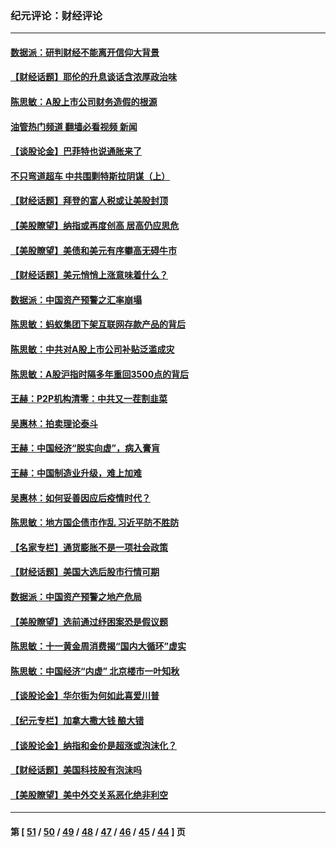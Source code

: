 ### 纪元评论：财经评论
---
#### [数据派：研判财经不能离开信仰大背景](../../pages/nsc1026/n12932684.md?05200330) 
#### [【财经话题】耶伦的升息谈话含浓厚政治味](../../pages/nsc1026/n12927299.md?05200330) 
#### [陈思敏：A股上市公司财务造假的根源](../../pages/nsc1026/n11229323.md?05200330) 
#### [油管热门频道 翻墙必看视频 新闻](ok?05200330)
#### [【谈股论金】巴菲特也说通胀来了](../../pages/nsc1026/n12922463.md?05200330) 
#### [不只弯道超车 中共围剿特斯拉阴谋（上）](../../pages/nsc1026/n12919595.md?05200330) 
#### [【财经话题】拜登的富人税或让美股封顶](../../pages/nsc1026/n12899125.md?05200330) 
#### [【美股瞭望】纳指或再度创高 居高仍应思危](../../pages/nsc1026/n12878350.md?05200330) 
#### [【美股瞭望】美债和美元有序攀高无碍牛市](../../pages/nsc1026/n12844459.md?05200330) 
#### [【财经话题】美元悄悄上涨意味着什么？](../../pages/nsc1026/n12798222.md?05200330) 
#### [数据派：中国资产预警之汇率崩塌](../../pages/nsc1026/n12774242.md?05200330) 
#### [陈思敏：蚂蚁集团下架互联网存款产品的背后](../../pages/nsc1026/n12719862.md?05200330) 
#### [陈思敏：中共对A股上市公司补贴泛滥成灾](../../pages/nsc1026/n12713263.md?05200330) 
#### [陈思敏：A股沪指时隔多年重回3500点的背后](../../pages/nsc1026/n12675538.md?05200330) 
#### [王赫：P2P机构清零：中共又一茬割韭菜](../../pages/nsc1026/n12614544.md?05200330) 
#### [吴惠林：拍卖理论泰斗](../../pages/nsc1026/n12591360.md?05200330) 
#### [王赫：中国经济“脱实向虚”，病入膏肓](../../pages/nsc1026/n12564946.md?05200330) 
#### [王赫：中国制造业升级，难上加难](../../pages/nsc1026/n12559461.md?05200330) 
#### [吴惠林：如何妥善因应后疫情时代？](../../pages/nsc1026/n12553885.md?05200330) 
#### [陈思敏：地方国企债市作乱 习近平防不胜防](../../pages/nsc1026/n12553384.md?05200330) 
#### [【名家专栏】通货膨胀不是一项社会政策](../../pages/nsc1026/n12528711.md?05200330) 
#### [【财经话题】美国大选后股市行情可期](../../pages/nsc1026/n12514949.md?05200330) 
#### [数据派：中国资产预警之地产危局](../../pages/nsc1026/n12490884.md?05200330) 
#### [【美股瞭望】选前通过纾困案恐是假议题](../../pages/nsc1026/n12487724.md?05200330) 
#### [陈思敏：十一黄金周消费揭“国内大循环”虚实](../../pages/nsc1026/n12468798.md?05200330) 
#### [陈思敏：中国经济“内虚” 北京楼市一叶知秋](../../pages/nsc1026/n12464918.md?05200330) 
#### [【谈股论金】华尔街为何如此喜爱川普](../../pages/nsc1026/n12460691.md?05200330) 
#### [【纪元专栏】加拿大撒大钱 酿大错](../../pages/nsc1026/n12406564.md?05200330) 
#### [【谈股论金】纳指和金价是超涨或泡沫化？](../../pages/nsc1026/n12315192.md?05200330) 
#### [【财经话题】美国科技股有泡沫吗](../../pages/nsc1026/n12298638.md?05200330) 
#### [【美股瞭望】美中外交关系恶化绝非利空](../../pages/nsc1026/n12282193.md?05200330) 

---
#### 第 [ [51](./51.md?05200330) / [50](./50.md?05200330) / [49](./49.md?05200330) / [48](./48.md?05200330) / [47](./47.md?05200330) / [46](./46.md?05200330) / [45](./45.md?05200330) / [44](./44.md?05200330) ] 页
